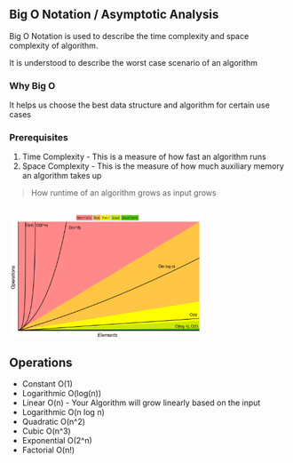 ## Big O Notation / Asymptotic Analysis
Big O Notation is used to describe the time complexity and space complexity of algorithm. 

It is understood to describe the worst case scenario of an algorithm

### Why Big O
It helps us choose the best data structure and algorithm for certain use cases

### Prerequisites
1. Time Complexity - This is a measure of how fast an algorithm runs
2. Space Complexity - This is the measure of how much auxiliary memory an algorithm takes up

> How runtime of an algorithm grows as input grows
<br>
<img width="350" src="../../assets/bigo-cheat-sheet.png" alt="Big O"/>

## Operations 
 * Constant O(1)
 * Logarithmic O(log(n))
 * Linear O(n) - Your Algorithm will grow linearly based on the input
 * Logarithmic O(n log n)
 * Quadratic O(n^2)
 * Cubic O(n^3)
 * Exponential O(2^n)
 * Factorial O(n!)
